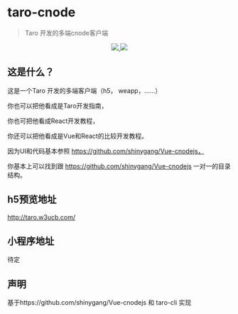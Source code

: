 # taro-cnode

> Taro 开发的多端cnode客户端


<p align="center">
  <a href="https://travis-ci.org/icai/taro-cnode">
    <img src="https://travis-ci.org/icai/taro-cnode.svg?branch=master">
  </a>
  <a href="LICENSE">
    <img src="https://img.shields.io/badge/License-MIT-yellow.svg">
  </a>
</p>


## 这是什么？

这是一个Taro 开发的多端客户端（h5， weapp，……）

你也可以把他看成是Taro开发指南， 

你也可把他看成React开发教程，

你还可以把他看成是Vue和React的比较开发教程。

因为UI和代码基本参照 https://github.com/shinygang/Vue-cnodejs，

你基本上可以找到跟 https://github.com/shinygang/Vue-cnodejs 一对一的目录结构。



## h5预览地址

http://taro.w3ucb.com/



## 小程序地址


待定




## 声明

基于https://github.com/shinygang/Vue-cnodejs 和 taro-cli 实现

